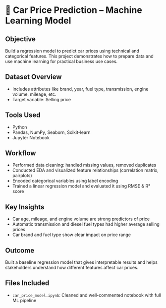 # 🚗 Car Price Prediction – Machine Learning Model

## Objective
Build a regression model to predict car prices using technical and categorical features. This project demonstrates how to prepare data and use machine learning for practical business use cases.

## Dataset Overview
- Includes attributes like brand, year, fuel type, transmission, engine volume, mileage, etc.
- Target variable: Selling price

## Tools Used
- Python
- Pandas, NumPy, Seaborn, Scikit-learn
- Jupyter Notebook

## Workflow
- Performed data cleaning: handled missing values, removed duplicates
- Conducted EDA and visualized feature relationships (correlation matrix, pairplots)
- Encoded categorical variables using label encoding
- Trained a linear regression model and evaluated it using RMSE & R² score

## Key Insights
- Car age, mileage, and engine volume are strong predictors of price
- Automatic transmission and diesel fuel types had higher average selling prices
- Car brand and fuel type show clear impact on price range

## Outcome
Built a baseline regression model that gives interpretable results and helps stakeholders understand how different features affect car prices.

## Files Included
- `car_price_model.ipynb`: Cleaned and well-commented notebook with full ML pipeline
